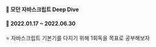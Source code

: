 #### :green_book: 모던 자바스크립트 Deep Dive
#### :calendar: 2022.01.17 ~ 2022.06.30

:star: 자바스크립트 기본기를 다지기 위해 1회독을 목표로 공부해보자
